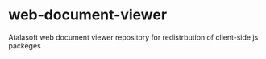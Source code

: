 # web-document-viewer
Atalasoft web document viewer repository for redistrbution of client-side js packeges
